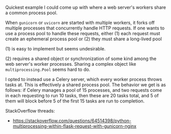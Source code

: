 Quickest example I could come up with where a web server's workers share a common process pool.

When `gunicorn` or `uvicorn` are started with multiple workers, it forks off multiple processes that concurrently handle HTTP requests. If one wants to use a process pool to handle these requests, either (1) each request must create an ephemeral process pool or (2) they must share a long-lived pool

(1) is easy to implement but seems undesirable.

(2) requires a shared object or synchronization of some kind among the web server's worker processes. Sharing a complex object like `multiprocessing.Pool` seems hard to do.

I opted to instead use a Celery server, which every worker process throws tasks at. This is effectively a shared process pool. The behavior we get is as follows: if Celery manages a pool of 15 processes, and two requests come in each requesting to run 10 tasks, then these are 20 tasks total, and 5 of them will block before 5 of the first 15 tasks are run to completion.

StackOverflow threads:
- https://stackoverflow.com/questions/64514398/python-multiprocessing-within-flask-request-with-gunicorn-nginx